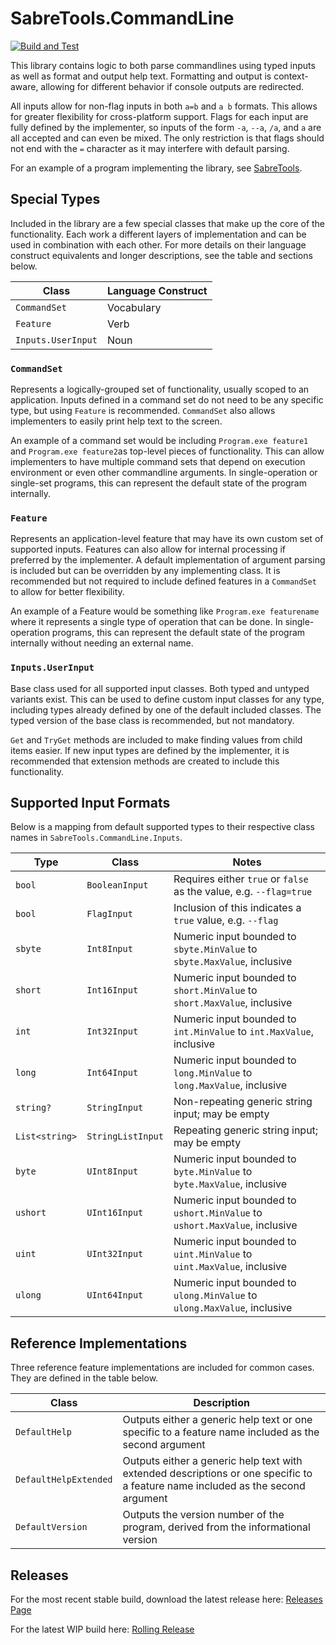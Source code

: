 # SabreTools.CommandLine

[![Build and Test](https://github.com/SabreTools/SabreTools.CommandLine/actions/workflows/build_and_test.yml/badge.svg)](https://github.com/SabreTools/SabreTools.CommandLine/actions/workflows/build_and_test.yml)

This library contains logic to both parse commandlines using typed inputs as well as format and output help text. Formatting and output is context-aware, allowing for different behavior if console outputs are redirected.

All inputs allow for non-flag inputs in both `a=b` and `a b` formats. This allows for greater flexibility for cross-platform support. Flags for each input are fully defined by the implementer, so inputs of the form `-a`, `--a`, `/a`, and `a` are all accepted and can even be mixed. The only restriction is that flags should not end with the `=` character as it may interfere with default parsing.

For an example of a program implementing the library, see [SabreTools](https://github.com/SabreTools/SabreTools).

## Special Types

Included in the library are a few special classes that make up the core of the functionality. Each work a different layers of implementation and can be used in combination with each other. For more details on their language construct equivalents and longer descriptions, see the table and sections below.

| Class | Language Construct |
| --- | --- |
| `CommandSet` | Vocabulary |
| `Feature` | Verb |
| `Inputs.UserInput` | Noun |

### `CommandSet`

Represents a logically-grouped set of functionality, usually scoped to an application. Inputs defined in a command set do not need to be any specific type, but using `Feature` is recommended. `CommandSet` also allows implementers to easily print help text to the screen.

An example of a command set would be including `Program.exe feature1` and `Program.exe feature2`as top-level pieces of functionality. This can allow implementers to have multiple command sets that depend on execution environment or even other commandline arguments. In single-operation or single-set programs, this can represent the default state of the program internally.

### `Feature`

Represents an application-level feature that may have its own custom set of supported inputs. Features can also allow for internal processing if preferred by the implementer. A default implementation of argument parsing is included but can be overridden by any implementing class. It is recommended but not required to include defined features in a `CommandSet` to allow for better flexibility.

An example of a Feature would be something like `Program.exe featurename` where it represents a single type of operation that can be done. In single-operation programs, this can represent the default state of the program internally without needing an external name.

### `Inputs.UserInput`

Base class used for all supported input classes. Both typed and untyped variants exist. This can be used to define custom input classes for any type, including types already defined by one of the default included classes. The typed version of the base class is recommended, but not mandatory.

`Get` and `TryGet` methods are included to make finding values from child items easier. If new input types are defined by the implementer, it is recommended that extension methods are created to include this functionality.

## Supported Input Formats

Below is a mapping from default supported types to their respective class names in `SabreTools.CommandLine.Inputs`.

| Type | Class | Notes |
| --- | --- | --- |
| `bool` | `BooleanInput` | Requires either `true` or `false` as the value, e.g. `--flag=true` |
| `bool` | `FlagInput` | Inclusion of this indicates a `true` value, e.g. `--flag` |
| `sbyte` | `Int8Input` | Numeric input bounded to `sbyte.MinValue` to `sbyte.MaxValue`, inclusive |
| `short` | `Int16Input` | Numeric input bounded to `short.MinValue` to `short.MaxValue`, inclusive |
| `int` | `Int32Input` | Numeric input bounded to `int.MinValue` to `int.MaxValue`, inclusive |
| `long` | `Int64Input` | Numeric input bounded to `long.MinValue` to `long.MaxValue`, inclusive |
| `string?` | `StringInput` | Non-repeating generic string input; may be empty |
| `List<string>` | `StringListInput` | Repeating generic string input; may be empty |
| `byte` | `UInt8Input` | Numeric input bounded to `byte.MinValue` to `byte.MaxValue`, inclusive |
| `ushort` | `UInt16Input` | Numeric input bounded to `ushort.MinValue` to `ushort.MaxValue`, inclusive |
| `uint` | `UInt32Input` | Numeric input bounded to `uint.MinValue` to `uint.MaxValue`, inclusive |
| `ulong` | `UInt64Input` | Numeric input bounded to `ulong.MinValue` to `ulong.MaxValue`, inclusive |

## Reference Implementations

Three reference feature implementations are included for common cases. They are defined in the table below.

| Class | Description |
| --- | --- |
| `DefaultHelp` | Outputs either a generic help text or one specific to a feature name included as the second argument |
| `DefaultHelpExtended` | Outputs either a generic help text with extended descriptions or one specific to a feature name included as the second argument |
| `DefaultVersion` | Outputs the version number of the program, derived from the informational version |

## Releases

For the most recent stable build, download the latest release here: [Releases Page](https://github.com/SabreTools/SabreTools.CommandLine/releases)

For the latest WIP build here: [Rolling Release](https://github.com/SabreTools/SabreTools.CommandLine/releases/rolling)
